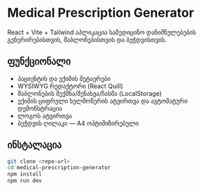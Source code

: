 # Medical Prescription Generator

React + Vite + Tailwind აპლიკაცია სამედიცინო დანიშნულებების გენერირებისთვის, შაბლონებისთვის და ბეჭდვისთვის.

## ფუნქციონალი
- პაციენტის და ექიმის მეტაერები
- WYSIWYG რედაქტორი (React Quill)
- შაბლონების შექმნა/შენახვა/ჩასმა (LocalStorage)
- ექიმის ციფრული ხელმოწერის ატვირთვა და ავტომატური დემონსტრაცია
- ლოგოს ატვირთვა
- ბეჭდვის ღილაკი — A4 ოპტიმიზირებული

## ინსტალაცია
```bash
git clone <repo-url>
cd medical-prescription-generator
npm install
npm run dev
